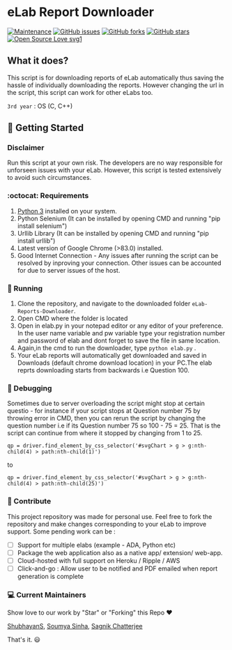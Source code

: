 # eLab Report Downloader

[![Maintenance](https://img.shields.io/badge/Maintained%3F-yes-green.svg)](https://github.com/ShubhayanS/eLab-Reports-Downloader/graphs/commit-activity) 
[![GitHub issues](https://img.shields.io/github/issues/ShubhayanS/eLab-Reports-Downloader)](https://github.com/ShubhayanS/eLab-Reports-Downloader/issues)
[![GitHub forks](https://img.shields.io/github/forks/ShubhayanS/eLab-Reports-Downloader?style=social)](https://github.com/ShubhayanS/eLab-Reports-Downloader/network) [![GitHub stars](https://img.shields.io/github/stars/ShubhayanS/eLab-Reports-Downloader?style=social)](https://github.com/ShubhayanS/eLab-Reports-Downloader/stargazers)
 [![Open Source Love svg1](https://badges.frapsoft.com/os/v1/open-source.svg?v=103)](https://github.com/ellerbrock/open-source-badges/)


## What it does?

This script is for downloading reports of eLab automatically thus saving the hassle of individually downloading the reports. However changing the url in the script, this script can work for other eLabs too.

```3rd year``` : OS (C, C++)

## :rocket: Getting Started 

### Disclaimer

Run this script at your own risk. The developers are no way responsible for unforseen issues with  your eLab. However, this script is tested extensively to avoid such circumstances.

### :octocat: Requirements

1. [Python 3](https://www.python.org/downloads/) installed on your system.
2. Python Selenium (It can be installed by opening CMD and running "pip install selenium")
3. Urllib Library (It can be installed by opening CMD and running "pip install urllib")
4. Latest version of Google Chrome (>83.0) installed.
5. Good Internet Connection - Any issues after running the script can be resolved by inproving your connection. Other issues can be accounted for due to server issues of the host.


### :running: Running

1. Clone the repository, and navigate to the downloaded folder `eLab-Reports-Downloader`.
2. Open CMD where the folder is located
3. Open in elab.py in your notepad editor or any editor of your preference. In the user name variable and pw variable type your registration number and password of elab  and dont forget to save the file in same location.
4. Again,in the cmd to run the downloader, type ```python elab.py``` .
5. Your eLab reports will automatically get downloaded and saved in Downloads (default chrome download location) in your PC.The elab reprts downloading starts from backwards i.e Question 100.

### :robot: Debugging

Sometimes due to server overloading the script might stop at certain questio - for instance if your script stops at Question  number 75 by throwing error in CMD, then you can rerun the script by changing the question number i.e if its Question number 75 so 100 - 75 = 25. That is the script can continue from where it stopped by changing from 1 to 25.

`qp = driver.find_element_by_css_selector('#svgChart > g > g:nth-child(4) > path:nth-child(1)')` 

to 

`qp = driver.find_element_by_css_selector('#svgChart > g > g:nth-child(4) > path:nth-child(25)')`


### :stars: Contribute

This project repository was made for personal use. Feel free to fork the repository and make changes corresponding to your eLab to improve support. Some pending work can be :

- [ ] Support for multiple elabs (example - ADA, Python etc)
- [ ] Package the web application also as a native app/ extension/ web-app.
- [ ] Cloud-hosted with full support on Heroku / Ripple / AWS
- [ ] Click-and-go : Allow user to be notified and PDF emailed when report generation is complete

### :computer: Current Maintainers

Show love to our work by "Star" or "Forking" this Repo :heart:

[ShubhayanS](https://github.com/ShubhayanS), [Soumya Sinha](https://github.com/Soumyasinha29), [Sagnik Chatterjee](https://github.com/sagnik20)


That's it. :smiley:

